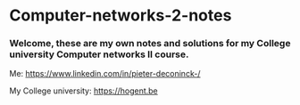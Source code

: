 # Computer-networks-2-notes

### Welcome, these are my own notes and solutions for my College university Computer networks II course.

Me: https://www.linkedin.com/in/pieter-deconinck-/

My College university: https://hogent.be

